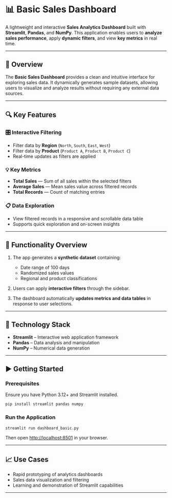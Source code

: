 
# 📊 Basic Sales Dashboard

A lightweight and interactive **Sales Analytics Dashboard** built with **Streamlit**, **Pandas**, and **NumPy**.
This application enables users to **analyze sales performance**, apply **dynamic filters**, and view **key metrics** in real time.

---

## 🚀 Overview

The **Basic Sales Dashboard** provides a clean and intuitive interface for exploring sales data.
It dynamically generates sample datasets, allowing users to visualize and analyze results without requiring any external data sources.

---

## 🔍 Key Features

### 🎛️ Interactive Filtering

* Filter data by **Region** (`North`, `South`, `East`, `West`)
* Filter data by **Product** (`Product A`, `Product B`, `Product C`)
* Real-time updates as filters are applied

### 💡 Key Metrics

* **Total Sales** — Sum of all sales within the selected filters
* **Average Sales** — Mean sales value across filtered records
* **Total Records** — Count of matching entries

### 📋 Data Exploration

* View filtered records in a responsive and scrollable data table
* Supports quick exploration and on-screen insights

---

## 🧠 Functionality Overview

1. The app generates a **synthetic dataset** containing:

   * Date range of 100 days
   * Randomized sales values
   * Regional and product classifications

2. Users can apply **interactive filters** through the sidebar.

3. The dashboard automatically **updates metrics and data tables** in response to user selections.

---

## 🧰 Technology Stack

* **Streamlit** – Interactive web application framework
* **Pandas** – Data analysis and manipulation
* **NumPy** – Numerical data generation

---

## ▶️ Getting Started

### Prerequisites

Ensure you have Python 3.12+ and Streamlit installed.

```bash
pip install streamlit pandas numpy
```

### Run the Application

```bash
streamlit run dashboard_basic.py
```

Then open [http://localhost:8501](http://localhost:8501) in your browser.

---

## 📈 Use Cases

* Rapid prototyping of analytics dashboards
* Sales data visualization and filtering
* Learning and demonstration of Streamlit capabilities

---

